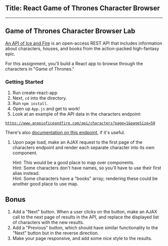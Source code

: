 
## Title: React Game of Thrones Character Browser
-----------



## Game of Thrones Character Browser Lab

[An API of Ice and Fire](https://www.anapioficeandfire.com/) is an open-access REST API that includes information about characters, houses, and books from the action-packed high-fantasy epic.

For this assignment, you'll build a React app to browse through the characters in "Game of Thrones."

### Getting Started
1. Run create-react-app
1. Next, `cd` into the directory.
1. Run `npm install`.
1. Open up `App.js` and get to work!
1. Look at an example of the API data in the characters endpoint:

[`https://www.anapioficeandfire.com/api/characters?page=1&pageSize=50`](https://www.anapioficeandfire.com/api/characters?page=1&pageSize=50)

There's also [documentation on this endpoint](https://www.anapioficeandfire.com/Documentation#characters), if it's useful.
   
1. Upon page load, make an AJAX request to the first page of the characters endpoint and render each separate character into its own component.

    Hint: This would be a good place to map over components.
    <br>
    Hint: Some characters don't have names, so you'll have to use their first alias instead.
    <br>
    Hint: Some characters have a "books" array; rendering these could be another good place to use map.

## Bonus
1. Add a "Next" button. When a user clicks on the button, make an AJAX call to the next page of results in the API, and replace the displayed list of characters with the new results.
1. Add a "Previous" button, which should have similar functionality to the "Next" button but in the reverse direction.
1. Make your page responsive, and add some nice style to the results.
